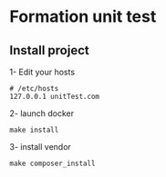 Formation unit test
===================

Install project
---------------

1- Edit your hosts 

```
# /etc/hosts
127.0.0.1 unitTest.com
```

2- launch docker

```
make install
```

3- install vendor

```
make composer_install
```